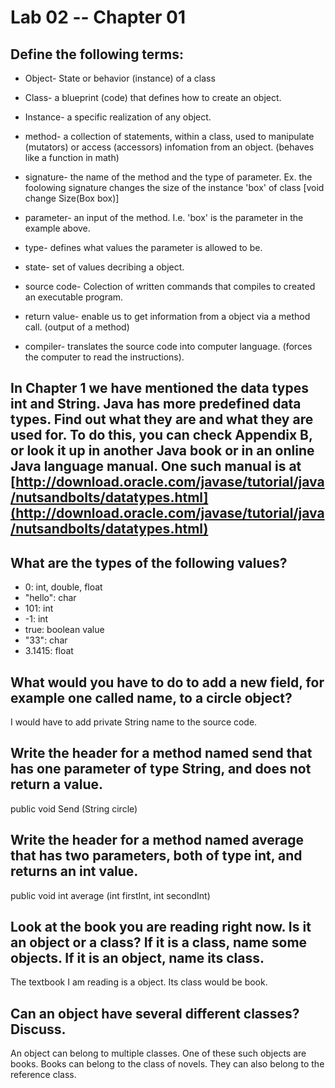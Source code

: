 # Lab 02 -- Chapter 01

## Define the following terms:

* Object- State or behavior (instance) of a class
 
* Class- a blueprint (code) that defines how to create an object.

* Instance- a specific realization of any object.
 
* method- a collection of statements, within a class, used to manipulate (mutators) or access (accessors) infomation from an object. (behaves like a function in math) 
 
* signature- the name of the method and the type of parameter. Ex. the foolowing signature changes the size of the instance 'box' of class   [void change Size(Box box)]
 
* parameter- an input of the method. I.e. 'box' is the parameter in the example above.
 
* type- defines what values the parameter is allowed to be.
 
* state- set of values decribing a object.
 
* source code- Colection of written commands that compiles to created an executable program.
 
* return value- enable us to get information from a object via a method call. (output of a method)
 
* compiler- translates the source code into computer language. (forces the computer to read the instructions).

## In Chapter 1 we have mentioned the data types int and String. Java has more predefined data types. Find out what they are and what they are used for. To do this, you can check Appendix B, or look it up in another Java book or in an online Java language manual. One such manual is at [http://download.oracle.com/javase/tutorial/java/nutsandbolts/datatypes.html](http://download.oracle.com/javase/tutorial/java/nutsandbolts/datatypes.html)

## What are the types of the following values?

* 0: int, double, float
* "hello": char
* 101: int
* -1: int
* true: boolean value
* "33": char
* 3.1415: float

## What would you have to do to add a new field, for example one called name, to a circle object?
I would have to add private String name to the source code.

## Write the header for a method named send that has one parameter of type String, and does not return a value.
public void Send (String circle)

## Write the header for a method named average that has two parameters, both of type int, and returns an int value.
public void int average (int firstInt, int secondInt)

## Look at the book you are reading right now. Is it an object or a class? If it is a class, name some objects. If it is an object, name its class. 
The textbook I am reading is a object. Its class would be book.

## Can an object have several different classes? Discuss.
An object can belong to multiple classes. One of these such objects are books. Books can belong to the class of novels. They can also belong to the reference class.
